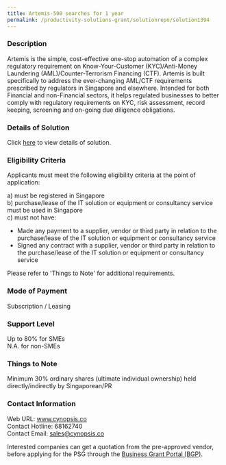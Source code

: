 ```yaml
---
title: Artemis-500 searches for 1 year
permalink: /productivity-solutions-grant/solutionrepo/solution1394
---
```


### Description

Artemis is the simple, cost-effective one-stop automation of a complex regulatory requirement on Know-Your-Customer (KYC)/Anti-Money Laundering (AML)/Counter-Terrorism Financing (CTF). Artemis is built specifically to address the ever-changing AML/CTF requirements prescribed by regulators in Singapore and elsewhere. Intended for both Financial and non-Financial sectors, it helps regulated businesses to better comply with regulatory requirements on KYC, risk assessment, record keeping, screening and on-going due diligence obligations.

### Details of Solution

Click <a href='https://www.gobusiness.gov.sg/images/psg/Desensitised_Cynopsis_20200580_Annex_3_Part_2.pdf' target='_blank' rel='noopener'>here</a> to view details of solution.

### Eligibility Criteria

Applicants must meet the following eligibility criteria at the point of application:

a) must be registered in Singapore <br>
b) purchase/lease of the IT solution or equipment or consultancy service must be used in Singapore <br>
c) must not have:
- Made any payment to a supplier, vendor or third party in relation to the purchase/lease of the IT solution or equipment or consultancy service
- Signed any contract with a supplier, vendor or third party in relation to the purchase/lease of the IT solution or equipment or consultancy service

Please refer to 'Things to Note' for additional requirements.

### Mode of Payment
Subscription / Leasing

### Support Level
Up to 80% for SMEs <br>
N.A. for non-SMEs

### Things to Note
 Minimum 30% ordinary shares (ultimate individual ownership) held directly/indirectly by Singaporean/PR

### Contact Information
Web URL: www.cynopsis.co <br>Contact Hotline: 68162740 <br>Contact Email: sales@cynopsis.co <br>

Interested companies can get a quotation from the pre-approved vendor, before applying for the PSG through the <a target='_blank' rel='noopener' href='https://www.businessgrants.gov.sg/'>Business Grant Portal (BGP)</a>.
